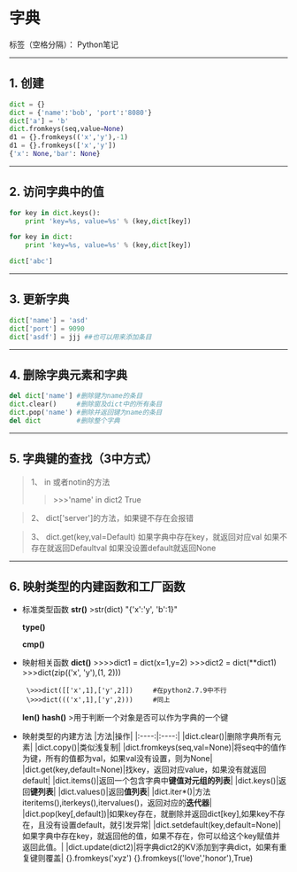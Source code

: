 # 字典

标签（空格分隔）： Python笔记

---

## 1. 创建
```python
dict = {}
dict = {'name':'bob', 'port':'8080'}
dict['a'] = 'b'
dict.fromkeys(seq,value=None)
d1 = {}.fromkeys(('x','y'),-1)
d1 = {}.fromkeys(['x','y'])
{'x': None,'bar': None}
```
---
## 2. 访问字典中的值
```python
for key in dict.keys():
    print 'key=%s, value=%s' % (key,dict[key])

for key in dict:
    print 'key=%s, value=%s' % (key,dict[key])

dict['abc']
```
---
## 3. 更新字典

```python
dict['name'] = 'asd'
dict['port'] = 9090
dict['asdf'] = jjj ##也可以用来添加条目
```
---
## 4. 删除字典元素和字典
```python
del dict['name'] #删除键为name的条目
dict.clear()     #删除窗及dict中的所有条目
dict.pop('name') #删除并返回键为name的条目
del dict         #删除整个字典
```
---
## 5. 字典键的查找（3中方式）
> 1、 in 或者notin的方法
>>\>>>'name' in dict2
True

> 2、 dict['server']的方法，如果键不存在会报错

> 3、 dict.get(key,val=Default) 
    如果字典中存在key，就返回对应val
    如果不存在就返回Defaultval
    如果没设置default就返回None

---
## 6. 映射类型的内建函数和工厂函数

 - 标准类型函数
    **str()**
        >str(dict)
        "{'x':'y', 'b':1}"

    **type()**

    **cmp()**
    
 - 映射相关函数
    **dict()**
        >\>>>dict1 = dict(x=1,y=2)
        \>>>dict2 = dict(\**dict1)
        \>>>dict(zip(('x', 'y'),(1, 2)))

        \>>>dict([['x',1],['y',2]])     #在python2.7.9中不行
        \>>>dict((('x',1],['y',2)))     #同上
    **len()**
    **hash()**
        >用于判断一个对象是否可以作为字典的一个键
 - 映射类型的内建方法
|方法|操作|
|:----:|:----:|
|dict.clear()|删除字典所有元素|
|dict.copy()|类似浅复制|
|dict.fromkeys(seq,val=None)|将seq中的值作为键，所有的值都为val，如果val没有设置，则为None|
|dict.get(key,default=None)|找key，返回对应value，如果没有就返回default|
|dict.items()|返回一个包含字典中**键值对元组的列表**|
|dict.keys()|返回**键列表**|
|dict.values()|返回**值列表**|
|dict.iter\*()|方法iteritems(),iterkeys(),itervalues()，返回对应的**迭代器**|
|dict.pop(key[,default])|如果key存在，就删除并返回dict[key],如果key不存在，且没有设置default，就引发异常|
|dict.setdefault(key,default=None)|如果字典中存在key，就返回他的值，如果不存在，你可以给这个key赋值并返回此值。|
|dict.update(dict2)|将字典dict2的KV添加到字典dict，如果有重复键则覆盖|
{}.fromkeys('xyz')
{}.fromkeys(('love','honor'),True)
